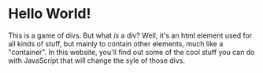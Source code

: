 # Hello World!
This is a game of divs. But what *is* a div? Well, it's an html element used for all kinds of stuff, but mainly to contain other elements,
much like a "container". In this website, you'll find out some of the cool stuff you can do with JavaScript that will change the syle of those divs.